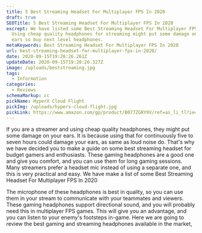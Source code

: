 ```yaml
---
title: 5 Best Streaming Headset For Multiplayer FPS In 2020
draft: true
SEOTitle: 5 Best Streaming Headset For Multiplayer FPS In 2020
excrept: We have listed some Best Streaming Headset For Multiplayer FPS In 2020.
  Using cheap quality headphones for streaming might put some damage on your
  ears so buy next level headphones.
metaKeywords: Best Streaming Headset For Multiplayer FPS In 2020
url: best-streaming-headset-for-multiplayer-fps-in-2020/
date: 2020-09-15T19:28:26.261Z
updateDate: 2020-09-15T19:28:26.327Z
image: /uploads/beststreaming.jpg
tags:
  - Information
categories:
  - Reviews
schemaMarkup: cc
pickName: HyperX Cloud Flight
pickImg: /uploads/hyperx-cloud-flight.jpg
pickLink: https://www.amazon.com/gp/product/B077ZGRY9V/ref=as_li_tl?ie=UTF8&tag=technikaya-20&camp=1789&creative=9325&linkCode=as2&creativeASIN=B077ZGRY9V&linkId=872a91558c49c561b43647092d8595b4
---
```

If you are a streamer and using cheap quality headphones, they might put some damage on your ears. It is because using that for continuously five to seven hours could damage your ears, as same as loud noise do. That's why we have decided you to make a guide on some best streaming headset for budget gamers and enthusiasts. These gaming headphones are a good one and give you comfort, and you can use them for long gaming sessions. Many streamers prefer a headset mic instead of using a separate one, and this is very practical and easy. We have make a list of some Best Streaming Headset For Multiplayer FPS In 2020

The microphone of these headphones is best in quality, so you can use them in your stream to communicate with your teammates and viewers. These gaming headphones support directional sound, and you will probably need this in multiplayer FPS games. This will give you an advantage, and you can listen to your enemy's footsteps in-game. Here we are going to review the best gaming and streaming headphones available in the market,